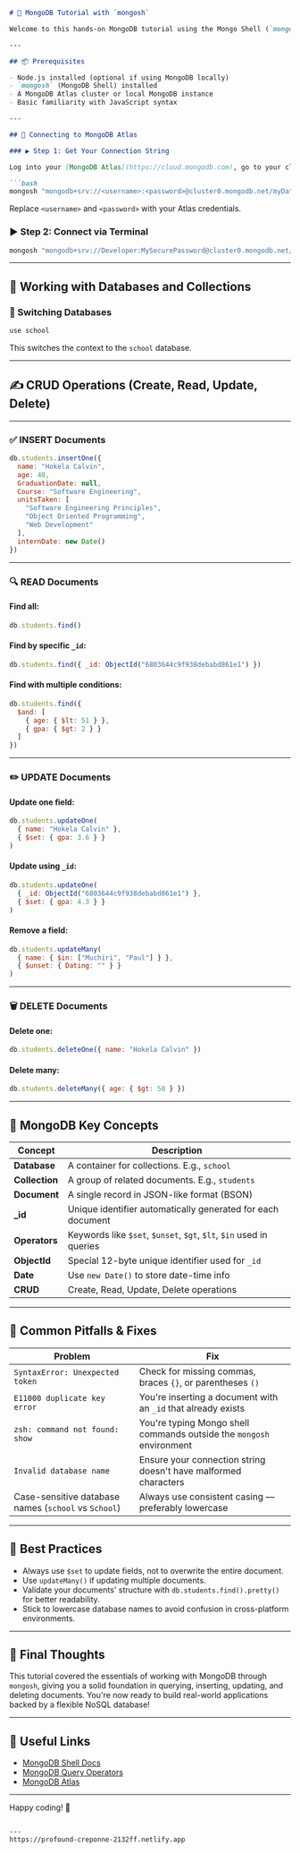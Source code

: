 ```markdown
# 📘 MongoDB Tutorial with `mongosh`

Welcome to this hands-on MongoDB tutorial using the Mongo Shell (`mongosh`). This guide walks through how to connect to a MongoDB Atlas database and perform basic operations like inserting, updating, deleting, and querying data.

---

## 📦 Prerequisites

- Node.js installed (optional if using MongoDB locally)
- `mongosh` (MongoDB Shell) installed
- A MongoDB Atlas cluster or local MongoDB instance
- Basic familiarity with JavaScript syntax

---

## 🔌 Connecting to MongoDB Atlas

### ▶️ Step 1: Get Your Connection String

Log into your [MongoDB Atlas](https://cloud.mongodb.com), go to your cluster, and click **"Connect" > "Connect using MongoDB Shell"**. You’ll get a URI like:

```bash
mongosh "mongodb+srv://<username>:<password>@cluster0.mongodb.net/myDatabase"
```

Replace `<username>` and `<password>` with your Atlas credentials.

### ▶️ Step 2: Connect via Terminal

```bash
mongosh "mongodb+srv://Developer:MySecurePassword@cluster0.mongodb.net/school"
```

---

## 📁 Working with Databases and Collections

### 🔄 Switching Databases

```js
use school
```

This switches the context to the `school` database.

---

## ✍️ CRUD Operations (Create, Read, Update, Delete)

---

### ✅ INSERT Documents

```js
db.students.insertOne({
  name: "Hokela Calvin",
  age: 40,
  GraduationDate: null,
  Course: "Software Engineering",
  unitsTaken: [
    "Software Engineering Principles",
    "Object Oriented Programming",
    "Web Development"
  ],
  internDate: new Date()
})
```

---

### 🔍 READ Documents

#### Find all:
```js
db.students.find()
```

#### Find by specific `_id`:
```js
db.students.find({ _id: ObjectId("6803644c9f938debabd861e1") })
```

#### Find with multiple conditions:
```js
db.students.find({
  $and: [
    { age: { $lt: 51 } },
    { gpa: { $gt: 2 } }
  ]
})
```

---

### ✏️ UPDATE Documents

#### Update one field:
```js
db.students.updateOne(
  { name: "Hokela Calvin" },
  { $set: { gpa: 3.6 } }
)
```

#### Update using `_id`:
```js
db.students.updateOne(
  { _id: ObjectId("6803644c9f938debabd861e1") },
  { $set: { gpa: 4.3 } }
)
```

#### Remove a field:
```js
db.students.updateMany(
  { name: { $in: ["Muchiri", "Paul"] } },
  { $unset: { Dating: "" } }
)
```

---

### 🗑️ DELETE Documents

#### Delete one:
```js
db.students.deleteOne({ name: "Hokela Calvin" })
```

#### Delete many:
```js
db.students.deleteMany({ age: { $gt: 50 } })
```

---

## 🧠 MongoDB Key Concepts

| Concept            | Description                                                                 |
|--------------------|-----------------------------------------------------------------------------|
| **Database**        | A container for collections. E.g., `school`                                |
| **Collection**      | A group of related documents. E.g., `students`                             |
| **Document**        | A single record in JSON-like format (BSON)                                 |
| **_id**             | Unique identifier automatically generated for each document                |
| **Operators**       | Keywords like `$set`, `$unset`, `$gt`, `$lt`, `$in` used in queries        |
| **ObjectId**        | Special 12-byte unique identifier used for `_id`                           |
| **Date**            | Use `new Date()` to store date-time info                                   |
| **CRUD**            | Create, Read, Update, Delete operations                                    |

---

## 🧰 Common Pitfalls & Fixes

| Problem                                         | Fix                                                                 |
|------------------------------------------------|----------------------------------------------------------------------|
| `SyntaxError: Unexpected token`                | Check for missing commas, braces `{}`, or parentheses `()`          |
| `E11000 duplicate key error`                   | You're inserting a document with an `_id` that already exists       |
| `zsh: command not found: show`                 | You're typing Mongo shell commands outside the `mongosh` environment|
| `Invalid database name`                        | Ensure your connection string doesn't have malformed characters     |
| Case-sensitive database names (`school` vs `School`) | Always use consistent casing — preferably lowercase                |

---

## 📌 Best Practices

- Always use `$set` to update fields, not to overwrite the entire document.
- Use `updateMany()` if updating multiple documents.
- Validate your documents' structure with `db.students.find().pretty()` for better readability.
- Stick to lowercase database names to avoid confusion in cross-platform environments.

---

## 🎉 Final Thoughts

This tutorial covered the essentials of working with MongoDB through `mongosh`, giving you a solid foundation in querying, inserting, updating, and deleting documents. You're now ready to build real-world applications backed by a flexible NoSQL database!

---

## 🔗 Useful Links

- [MongoDB Shell Docs](https://www.mongodb.com/docs/mongodb-shell/)
- [MongoDB Query Operators](https://www.mongodb.com/docs/manual/reference/operator/)
- [MongoDB Atlas](https://www.mongodb.com/cloud/atlas)

---

Happy coding! 🚀
```

---
https://profound-creponne-2132ff.netlify.app